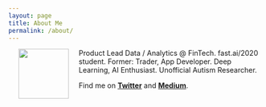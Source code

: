 ```yaml
---
layout: page
title: About Me
permalink: /about/
---
```

 <img align="left" style="margin: 0px 20px" width="" height="100px" src="{{site.baseurl}}/images/me-2020-circle.jpg">
Product Lead Data / Analytics @ FinTech.  
fast.ai/2020 student.  
Former: Trader, App Developer.  
Deep Learning, AI Enthusiast. Unofficial Autism Researcher.  
  
Find me on **[Twitter](https://www.twitter.com/pdito)** and **[Medium](https://medium.com/@pdito)**.
